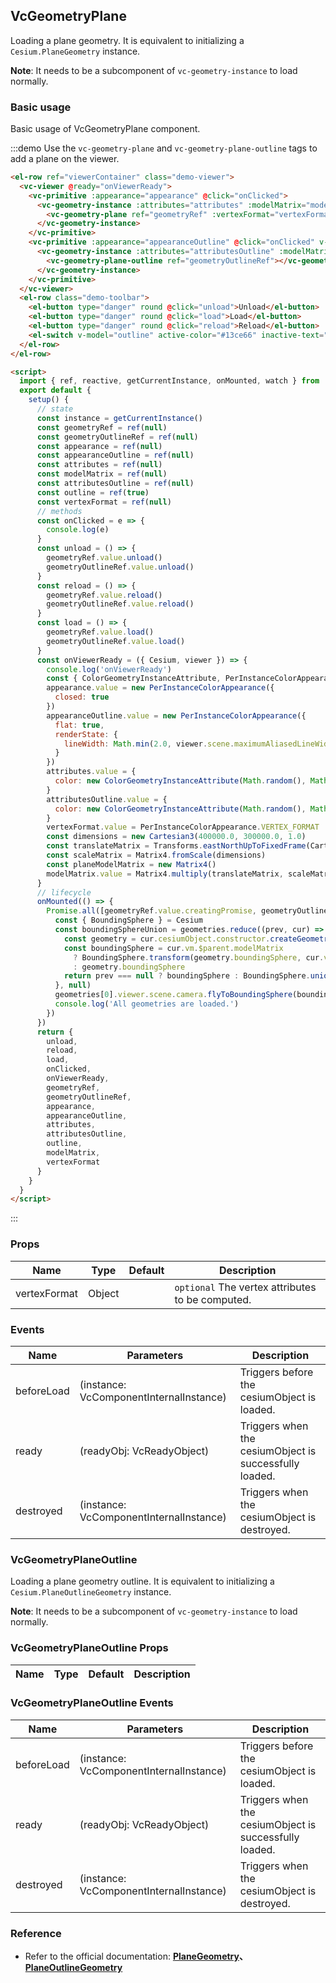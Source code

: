 ## VcGeometryPlane

Loading a plane geometry. It is equivalent to initializing a `Cesium.PlaneGeometry` instance.

**Note**: It needs to be a subcomponent of `vc-geometry-instance` to load normally.

### Basic usage

Basic usage of VcGeometryPlane component.

:::demo Use the `vc-geometry-plane` and `vc-geometry-plane-outline` tags to add a plane on the viewer.

```html
<el-row ref="viewerContainer" class="demo-viewer">
  <vc-viewer @ready="onViewerReady">
    <vc-primitive :appearance="appearance" @click="onClicked">
      <vc-geometry-instance :attributes="attributes" :modelMatrix="modelMatrix">
        <vc-geometry-plane ref="geometryRef" :vertexFormat="vertexFormat"></vc-geometry-plane>
      </vc-geometry-instance>
    </vc-primitive>
    <vc-primitive :appearance="appearanceOutline" @click="onClicked" v-if="outline">
      <vc-geometry-instance :attributes="attributesOutline" :modelMatrix="modelMatrix">
        <vc-geometry-plane-outline ref="geometryOutlineRef"></vc-geometry-plane-outline>
      </vc-geometry-instance>
    </vc-primitive>
  </vc-viewer>
  <el-row class="demo-toolbar">
    <el-button type="danger" round @click="unload">Unload</el-button>
    <el-button type="danger" round @click="load">Load</el-button>
    <el-button type="danger" round @click="reload">Reload</el-button>
    <el-switch v-model="outline" active-color="#13ce66" inactive-text="Show border"> </el-switch>
  </el-row>
</el-row>

<script>
  import { ref, reactive, getCurrentInstance, onMounted, watch } from 'vue'
  export default {
    setup() {
      // state
      const instance = getCurrentInstance()
      const geometryRef = ref(null)
      const geometryOutlineRef = ref(null)
      const appearance = ref(null)
      const appearanceOutline = ref(null)
      const attributes = ref(null)
      const modelMatrix = ref(null)
      const attributesOutline = ref(null)
      const outline = ref(true)
      const vertexFormat = ref(null)
      // methods
      const onClicked = e => {
        console.log(e)
      }
      const unload = () => {
        geometryRef.value.unload()
        geometryOutlineRef.value.unload()
      }
      const reload = () => {
        geometryRef.value.reload()
        geometryOutlineRef.value.reload()
      }
      const load = () => {
        geometryRef.value.load()
        geometryOutlineRef.value.load()
      }
      const onViewerReady = ({ Cesium, viewer }) => {
        console.log('onViewerReady')
        const { ColorGeometryInstanceAttribute, PerInstanceColorAppearance, Matrix4, Cartesian3, Transforms } = Cesium
        appearance.value = new PerInstanceColorAppearance({
          closed: true
        })
        appearanceOutline.value = new PerInstanceColorAppearance({
          flat: true,
          renderState: {
            lineWidth: Math.min(2.0, viewer.scene.maximumAliasedLineWidth)
          }
        })
        attributes.value = {
          color: new ColorGeometryInstanceAttribute(Math.random(), Math.random(), Math.random(), 0.5)
        }
        attributesOutline.value = {
          color: new ColorGeometryInstanceAttribute(Math.random(), Math.random(), Math.random())
        }
        vertexFormat.value = PerInstanceColorAppearance.VERTEX_FORMAT
        const dimensions = new Cartesian3(400000.0, 300000.0, 1.0)
        const translateMatrix = Transforms.eastNorthUpToFixedFrame(Cartesian3.fromDegrees(108, 38))
        const scaleMatrix = Matrix4.fromScale(dimensions)
        const planeModelMatrix = new Matrix4()
        modelMatrix.value = Matrix4.multiply(translateMatrix, scaleMatrix, planeModelMatrix)
      }
      // lifecycle
      onMounted(() => {
        Promise.all([geometryRef.value.creatingPromise, geometryOutlineRef.value.creatingPromise]).then(geometries => {
          const { BoundingSphere } = Cesium
          const boundingSphereUnion = geometries.reduce((prev, cur) => {
            const geometry = cur.cesiumObject.constructor.createGeometry(cur.cesiumObject)
            const boundingSphere = cur.vm.$parent.modelMatrix
              ? BoundingSphere.transform(geometry.boundingSphere, cur.vm.$parent.modelMatrix)
              : geometry.boundingSphere
            return prev === null ? boundingSphere : BoundingSphere.union(prev, boundingSphere)
          }, null)
          geometries[0].viewer.scene.camera.flyToBoundingSphere(boundingSphereUnion)
          console.log('All geometries are loaded.')
        })
      })
      return {
        unload,
        reload,
        load,
        onClicked,
        onViewerReady,
        geometryRef,
        geometryOutlineRef,
        appearance,
        appearanceOutline,
        attributes,
        attributesOutline,
        outline,
        modelMatrix,
        vertexFormat
      }
    }
  }
</script>
```

:::

### Props

| Name         | Type   | Default | Description                                      |
| ------------ | ------ | ------- | ------------------------------------------------ |
| vertexFormat | Object |         | `optional` The vertex attributes to be computed. |

### Events

| Name       | Parameters                              | Description                                            |
| ---------- | --------------------------------------- | ------------------------------------------------------ |
| beforeLoad | (instance: VcComponentInternalInstance) | Triggers before the cesiumObject is loaded.            |
| ready      | (readyObj: VcReadyObject)               | Triggers when the cesiumObject is successfully loaded. |
| destroyed  | (instance: VcComponentInternalInstance) | Triggers when the cesiumObject is destroyed.           |

### VcGeometryPlaneOutline

Loading a plane geometry outline. It is equivalent to initializing a `Cesium.PlaneOutlineGeometry` instance.

**Note**: It needs to be a subcomponent of `vc-geometry-instance` to load normally.

### VcGeometryPlaneOutline Props

| Name | Type | Default | Description |
| ---- | ---- | ------- | ----------- |

### VcGeometryPlaneOutline Events

| Name       | Parameters                              | Description                                            |
| ---------- | --------------------------------------- | ------------------------------------------------------ |
| beforeLoad | (instance: VcComponentInternalInstance) | Triggers before the cesiumObject is loaded.            |
| ready      | (readyObj: VcReadyObject)               | Triggers when the cesiumObject is successfully loaded. |
| destroyed  | (instance: VcComponentInternalInstance) | Triggers when the cesiumObject is destroyed.           |

### Reference

- Refer to the official documentation: **[PlaneGeometry](https://cesium.com/docs/cesiumjs-ref-doc/PlaneGeometry.html)、[PlaneOutlineGeometry](https://cesium.com/docs/cesiumjs-ref-doc/PlaneOutlineGeometry.html)**
